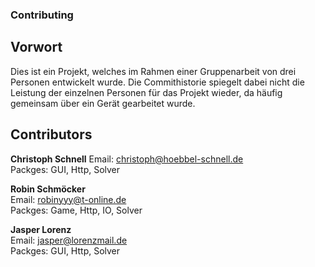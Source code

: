 ### Contributing

## Vorwort
Dies ist ein Projekt, welches im Rahmen einer Gruppenarbeit von drei Personen entwickelt wurde. Die Commithistorie spiegelt dabei nicht die Leistung der einzelnen Personen für das Projekt wieder,
da häufig gemeinsam über ein Gerät gearbeitet wurde.

## Contributors
**Christoph Schnell**
Email: christoph@hoebbel-schnell.de  
Packges: GUI, Http, Solver


**Robin Schmöcker**  
Email: robinyyy@t-online.de  
Packges: Game, Http, IO, Solver


**Jasper Lorenz**  
Email: jasper@lorenzmail.de  
Packges: GUI, Http, Solver 
